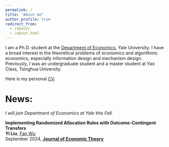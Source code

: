 ```yaml
---
permalink: /
title: "About me"
author_profile: true
redirect_from: 
  - /about/
  - /about.html
---
```


I am a Ph.D. student at the [Department of Economics](https://economics.yale.edu/), Yale University. I have a broad interest in the theoretical problems of economics and algorithmic economics, especially information design and mechanism design. Previously, I was an undergraduate student and a master student at Yao Class, Tsinghua University. 

Here is my personal [CV](/files/Yi_Liu_s_CV.pdf).


News:
======
*I will join Department of Economics at Yale this Fall.*

**Implementing Randomized Allocation Rules with Outcome-Contingent Transfers**<br>
**Yi Liu**, [Fan Wu](<https://www.fanwu.info/>)<br>
September 2024, [**Journal of Economic Theory**](<https://doi.org/10.1016/j.jet.2024.105878>)
